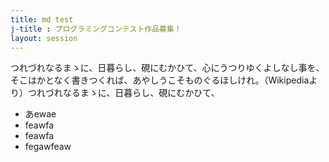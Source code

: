 ```yaml
---
title: md test
j-title : プログラミングコンテスト作品募集！
layout: session
---
```


つれづれなるまゝに、日暮らし、硯にむかひて、心にうつりゆくよしなし事を、そこはかとなく書きつくれば、あやしうこそものぐるほしけれ。（Wikipediaより）つれづれなるまゝに、日暮らし、硯にむかひて、

- あewae
- feawfa
- feawfa
- fegawfeaw